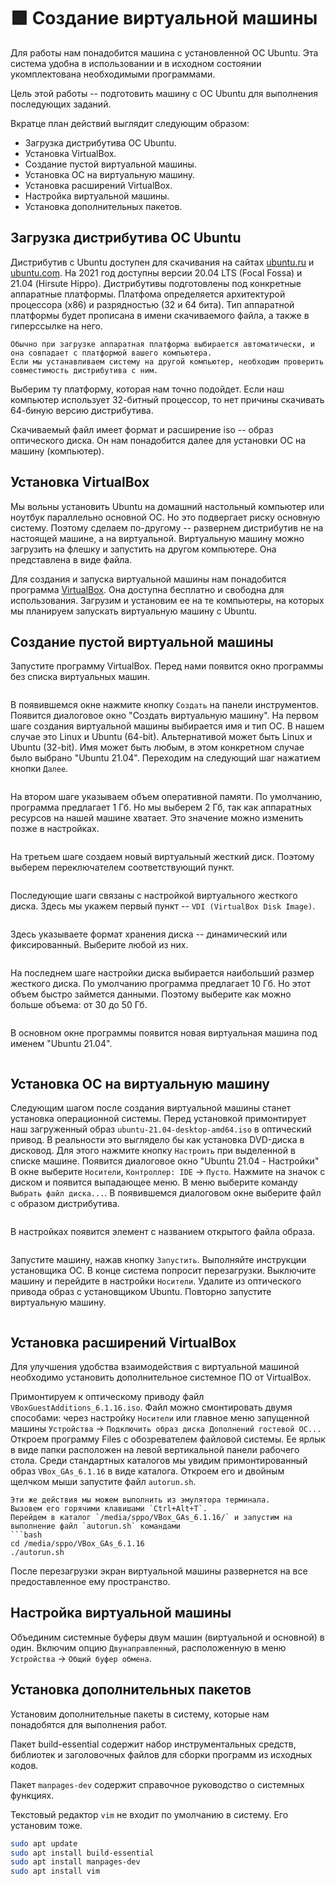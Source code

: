 # 🟩 Создание виртуальной машины

<!-- Обоснование выбора ОС Ubuntu -->
Для работы нам понадобится машина с установленной ОС Ubuntu.
Эта система удобна в использовании и в исходном состоянии укомплектована необходимыми программами.

<!-- Цель работы -->
Цель этой работы -- подготовить машину с ОС Ubuntu для выполнения последующих заданий.

<!-- План работ -->
Вкратце план действий выглядит следующим образом:
* Загрузка дистрибутива ОС Ubuntu.
* Установка VirtualBox.
* Создание пустой виртуальной машины.
* Установка ОС на виртуальную машину.
* Установка расширений VirtualBox.
* Настройка виртуальной машины.
* Установка дополнительных пакетов.

## Загрузка дистрибутива ОС Ubuntu

Дистрибутив с Ubuntu доступен для скачивания на сайтах [ubuntu.ru](https://ubuntu.ru) и [ubuntu.com](https://ubuntu.com).
На 2021 год доступны версии 20.04 LTS (Focal Fossa) и 21.04 (Hirsute Hippo).
Дистрибутивы подготовлены под конкретные аппаратные платформы.
Платфома определяется архитектурой процессора (x86) и разрядностью (32 и 64 бита).
Тип аппаратной платформы будет прописана в имени скачиваемого файла, а также в гиперссылке на него.

```{warning}
Обычно при загрузке аппаратная платформа выбирается автоматически, и она совпадает с платформой вашего компьютера.
Если мы устанавливаем систему на другой компьютер, необходим проверить совместимость дистрибутива с ним.
```

Выберим ту платформу, которая нам точно подойдет.
Если наш компьютер использует 32-битный процессор, то нет причины скачивать 64-биную версию дистрибутива.

Скачиваемый файл имеет формат и расширение iso -- образ оптического диска.
Он нам понадобится далее для установки ОС на машину (компьютер).

## Установка VirtualBox

<!-- Виртуальная машина -->
Мы вольны установить Ubuntu на домашний настольный компьютер или ноутбук параллельно основной ОС.
Но это подвергает риску основную систему.
Поэтому сделаем по-другому -- развернем дистрибутив не на настоящей машине, а на виртуальной.
Виртуальную машину можно загрузить на флешку и запустить на другом компьютере.
Она представлена в виде файла.

Для создания и запуска виртуальной машины нам понадобится программа [VirtualBox](https://virtualbox.org).
Она доступна бесплатно и свободна для использования.
Загрузим и установим ее на те компьютеры, на которых мы планируем запускать виртуальную машину с Ubuntu.

## Создание пустой виртуальной машины

Запустите программу VirtualBox.
Перед нами появится окно программы без списка виртуальных машин.

```{image} images/VirtualBox-1.png
```

В появившемся окне нажмите кнопку `Создать` на панели инструментов.
Появится диалоговое окно "Создать виртуальную машину".
На первом шаге создания виртуальной машины выбирается имя и тип ОС.
В нашем случае это Linux и Ubuntu (64-bit).
Альтернативой может быть Linux и Ubuntu (32-bit).
Имя может быть любым, в этом конкретном случае было выбрано "Ubuntu 21.04".
Переходим на следующий шаг нажатием кнопки `Далее`.

```{figure} images/VirtualBox-2.png
```

На втором шаге указываем объем оперативной памяти.
По умолчанию, программа предлагает 1 Гб.
Но мы выберем 2 Гб, так как аппаратных ресурсов на нашей машине хватает.
Это значение можно изменить позже в настройках.

```{figure} images/VirtualBox-3.png
```

На третьем шаге создаем новый виртуальный жесткий диск.
Поэтому выберем переключателем соответствующий пункт.

```{figure} images/VirtualBox-4.png
```

Последующие шаги связаны с настройкой виртуального жесткого диска.
Здесь мы укажем первый пункт -- `VDI (VirtualBox Disk Image)`.

```{figure} images/VirtualBox-5.png
```

Здесь указываете формат хранения диска -- динамический или фиксированный.
Выберите любой из них.

```{figure} images/VirtualBox-6.png
```

На последнем шаге настройки диска выбирается наибольший размер жесткого диска.
По умолчанию программа предлагает 10 Гб.
Но этот объем быстро займется данными.
Поэтому выберите как можно больше объема: от 30 до 50 Гб.

```{figure} images/VirtualBox-7.png
```

В основном окне программы появится новая виртуальная машина под именем "Ubuntu 21.04".

```{figure} images/VirtualBox-8.png
```

## Установка ОС на виртуальную машину

Следующим шагом после создания виртуальной машины станет установка операционной системы.
Перед установкой примонтирует наш загруженный образ `ubuntu-21.04-desktop-amd64.iso` в оптический привод.
В реальности это выглядело бы как установка DVD-диска в дисковод.
Для этого нажмите кнопку `Настроить` при выделенной в списке машине.
Появится диалоговое окно "Ubuntu 21.04 - Настройки"
В окне выберите `Носители`, `Контроллер: IDE` -> `Пусто`.
Нажмите на значок с диском и появится выпадающее меню.
В меню выберите команду `Выбрать файл диска...`.
В появившемся диалоговом окне выберите файл с образом дистрибутива.

```{figure} images/VirtualBox-9.png
```

В настройках появится элемент с названием открытого файла образа.

```{figure} images/VirtualBox-10.png
```

Запустите машину, нажав кнопку `Запустить`.
Выполняйте инструкции установщика ОС.
В конце система попросит перезагрузки.
Выключите машину и перейдите в настройки `Носители`.
Удалите из оптического привода образ с установщиком Ubuntu.
Повторно запустите виртуальную машину.

```{image} images/Ubuntu-21.04.png
```

## Установка расширений VirtualBox

Для улучшения удобства взаимодействия с виртуальной машиной необходимо установить дополнительное системное ПО от VirtualBox.

Примонтируем к оптическому приводу файл `VBoxGuestAdditions_6.1.16.iso`.
Файл можно смонтировать двумя способами: через настройку `Носители` или главное меню запущенной машины `Устройства` -> `Подключить образ диска Дополнений гостевой ОС...`
Откроем программу Files с обозревателем файловой системы.
Ее ярлык в виде папки расположен на левой вертикальной панели рабочего стола.
Среди стандартных каталогов мы увидим примонтированный образ `VBox_GAs_6.1.16` в виде каталога.
Откроем его и двойным щелчком мыши запустите файл `autorun.sh`.

```{note}
Эти же действия мы можем выполнить из эмулятора терминала.
Вызовем его горячими клавишами `Ctrl+Alt+T`.
Перейдем в каталог `/media/sppo/VBox_GAs_6.1.16/` и запустим на выполнение файл `autorun.sh` командами
```bash
cd /media/sppo/VBox_GAs_6.1.16
./autorun.sh
```

После перезагрузки экран виртуальной машины развернется на все предоставленное ему пространство.

## Настройка виртуальной машины

Объединим системные буферы двум машин (виртуальной и основной) в один.
Включим опцию `Двунаправленный`, расположенную в меню `Устройства` -> `Общий буфер обмена`.

## Установка дополнительных пакетов

Установим дополнительные пакеты в систему, которые нам понадобятся для выполнения работ.

<!-- build-essential -->
Пакет build-essential содержит набор инструментальных средств, библиотек и заголовочных файлов для сборки программ из исходных кодов.

Пакет `manpages-dev` содержит справочное руководство о системных функциях.

Текстовый редактор `vim` не входит по умолчанию в систему.
Его установим тоже.

```bash
sudo apt update
sudo apt install build-essential
sudo apt install manpages-dev
sudo apt install vim
```
